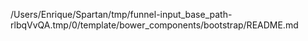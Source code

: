 /Users/Enrique/Spartan/tmp/funnel-input_base_path-rlbqVvQA.tmp/0/template/bower_components/bootstrap/README.md